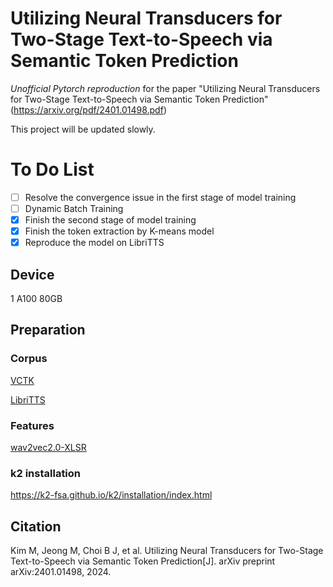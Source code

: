 # Utilizing Neural Transducers for Two-Stage Text-to-Speech via Semantic Token Prediction

*Unofficial Pytorch reproduction* for the paper "Utilizing Neural Transducers for Two-Stage Text-to-Speech via Semantic Token Prediction" (https://arxiv.org/pdf/2401.01498.pdf)

This project will be updated slowly.

# To Do List

- [ ] Resolve the convergence issue in the first stage of model training
- [ ] Dynamic Batch Training
- [x] Finish the second stage of model training
- [x] Finish the token extraction by K-means model
- [x] Reproduce the model on LibriTTS

## Device

1 A100 80GB

## Preparation

### Corpus

[VCTK](https://datashare.ed.ac.uk/handle/10283/2651)

[LibriTTS](https://www.openslr.org/60/)

### Features

[wav2vec2.0-XLSR](https://huggingface.co/facebook/wav2vec2-xlsr-53-espeak-cv-ft)

### k2 installation

https://k2-fsa.github.io/k2/installation/index.html

## Citation

Kim M, Jeong M, Choi B J, et al. Utilizing Neural Transducers for Two-Stage Text-to-Speech via Semantic Token Prediction[J]. arXiv preprint arXiv:2401.01498, 2024.
